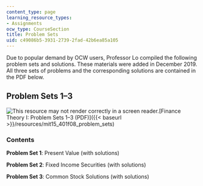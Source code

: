 ```yaml
---
content_type: page
learning_resource_types:
- Assignments
ocw_type: CourseSection
title: Problem Sets
uid: c49086b5-3931-2739-2fad-42b6ea85a105
---
```


Due to popular demand by OCW users, Professor Lo compiled the following problem sets and solutions. These materials were added in December 2019. All three sets of problems and the corresponding solutions are contained in the PDF below.

Problem Sets 1–3
----------------

![This resource may not render correctly in a screen reader.](/images/inacessible.gif)[Finance Theory I: Problem Sets 1–3 (PDF)]({{< baseurl >}}/resources/mit15_401f08_problem_sets)

### Contents

**Problem Set 1**: Present Value (with solutions)

**Problem Set 2**: Fixed Income Securities (with solutions)

**Problem Set 3**: Common Stock Solutions (with solutions)